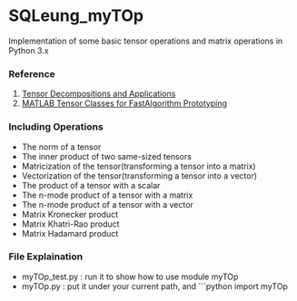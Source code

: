 # SQLeung_myTOp
Implementation of some basic tensor operations and matrix operations in Python 3.x


### Reference
1. [Tensor Decompositions and Applications](http://www.maths.manchester.ac.uk/~mlotz/teaching/nur/tensordecompositions.pdf)
2. [MATLAB Tensor Classes for FastAlgorithm Prototyping](http://www.sandia.gov/~tgkolda/pubs/pubfiles/SAND2004-5187.pdf)


### Including Operations
* The norm of a tensor
* The inner product of two same-sized tensors
* Matricization of the tensor(transforming a tensor into a matrix)
* Vectorization of the tensor(transforming a tensor into a vector)
* The product of a tensor with a scalar
* The n-mode product of a tensor with a matrix
* The n-mode product of a tensor with a vector
* Matrix Kronecker product
* Matrix Khatri-Rao product
* Matrix Hadamard product


### File Explaination
* myTOp_test.py : run it to show how to use module myTOp
* myTOp.py : put it under your current path, and ```python 
import myTOp
```before using it
